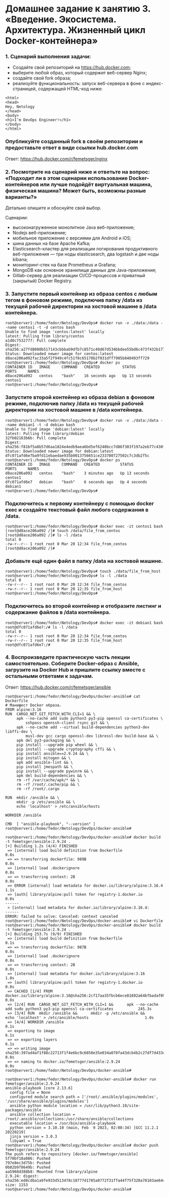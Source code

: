 # Домашнее задание к занятию 3. «Введение. Экосистема. Архитектура. Жизненный цикл Docker-контейнера»

### 1. Сценарий выполнения задачи:
- Создайте свой репозиторий на https://hub.docker.com;
- выберите любой образ, который содержит веб-сервер Nginx;
- создайте свой fork образа;
- реализуйте функциональность: запуск веб-сервера в фоне с индекс-страницей, содержащей HTML-код ниже:
```
<html>
<head>
Hey, Netology
</head>
<body>
<h1>I’m DevOps Engineer!</h1>
</body>
</html>
```
### Опубликуйте созданный fork в своём репозитории и предоставьте ответ в виде ссылки hub.docker.com

Ответ: https://hub.docker.com/r/femetsger/nginx

### 2. Посмотрите на сценарий ниже и ответьте на вопрос: «Подходит ли в этом сценарии использование Docker-контейнеров или лучше подойдёт виртуальная машина, физическая машина? Может быть, возможны разные варианты?»

Детально опишите и обоснуйте свой выбор.

Сценарии:

- высоконагруженное монолитное Java веб-приложение;
- Nodejs веб-приложение;
- мобильное приложение c версиями для Android и iOS;
- шина данных на базе Apache Kafka;
- Elasticsearch-кластер для реализации логирования продуктивного веб-приложения — три ноды elasticsearch, два logstash и две ноды kibana;
- мониторинг-стек на базе Prometheus и Grafana;
- MongoDB как основное хранилище данных для Java-приложения;
- Gitlab-сервер для реализации CI/CD-процессов и приватный (закрытый) Docker Registry.

### 3. Запустите первый контейнер из образа centos c любым тегом в фоновом режиме, подключив папку /data из текущей рабочей директории на хостовой машине в /data контейнера.
```
root@server1:/home/fedor/Netology/DevOps# docker run -v ./data:/data --name centos1 -t -d centos bash
Unable to find image 'centos:latest' locally
latest: Pulling from library/centos
a1d0c7532777: Pull complete
Digest: sha256:a27fd8080b517143cbbbab9dfb7c8571c40d67d534bbdee55bd6c473f432b177
Status: Downloaded newer image for centos:latest
d8ace206a092fac33a5f2f949c4fc51f8c65170b2f031dff7905b840493ff729
root@server1:/home/fedor/Netology/DevOps# docker ps
CONTAINER ID   IMAGE     COMMAND   CREATED          STATUS          PORTS     NAMES
d8ace206a092   centos    "bash"    16 seconds ago   Up 13 seconds             centos1
root@server1:/home/fedor/Netology/DevOps#
```
### Запустите второй контейнер из образа debian в фоновом режиме, подключив папку /data из текущей рабочей директории на хостовой машине в /data контейнера.
```
root@server1:/home/fedor/Netology/DevOps# docker run -v ./data:/data --name debian1 -t -d debian bash
Unable to find image 'debian:latest' locally
latest: Pulling from library/debian
32fb02163b6b: Pull complete
Digest: sha256:f81bf5a8b57d6aa1824e4edb9aea6bd5ef6240bcc7d86f303f197a2eb77c430f
Status: Downloaded newer image for debian:latest
dfc071afd6e7ba9fd11ebaedae935b0013756651ce233780727502c7c3db2f5c
root@server1:/home/fedor/Netology/DevOps# docker ps
CONTAINER ID   IMAGE     COMMAND   CREATED         STATUS         PORTS     NAMES
d8ace206a092   centos    "bash"    3 minutes ago   Up 13 seconds            centos1
dfc071afd6e7   debian    "bash"    6 seconds ago   Up 4 seconds             debian1
root@server1:/home/fedor/Netology/DevOps#
```
### Подключитесь к первому контейнеру с помощью docker exec и создайте текстовый файл любого содержания в /data.
```
root@server1:/home/fedor/Netology/DevOps# docker exec -it centos1 bash
[root@d8ace206a092 /]# touch /data/file_from_centos
[root@d8ace206a092 /]# ls -l /data
total 0
-rw-r--r-- 1 root root 0 Mar 20 12:34 file_from_centos
[root@d8ace206a092 /]#
```
### Добавьте ещё один файл в папку /data на хостовой машине.
```
root@server1:/home/fedor/Netology/DevOps# touch ./data/file_from_host
root@server1:/home/fedor/Netology/DevOps# ls -l ./data
total 0
-rw-r--r-- 1 root root 0 Mar 20 12:34 file_from_centos
-rw-r--r-- 1 root root 0 Mar 20 12:35 file_from_host
root@server1:/home/fedor/Netology/DevOps#
```
### Подключитесь во второй контейнер и отобразите листинг и содержание файлов в /data контейнера.
```
root@server1:/home/fedor/Netology/DevOps# docker exec -it debian1 bash
root@dfc071afd6e7:/# ls -l /data
total 0
-rw-r--r-- 1 root root 0 Mar 20 12:34 file_from_centos
-rw-r--r-- 1 root root 0 Mar 20 12:35 file_from_host
root@dfc071afd6e7:/#
```

### 4. Воспроизведите практическую часть лекции самостоятельно. Соберите Docker-образ с Ansible, загрузите на Docker Hub и пришлите ссылку вместе с остальными ответами к задачам.

Ответ: https://hub.docker.com/r/femetsger/ansible

```
root@server1:/home/fedor/Netology/DevOps/docker-ansible# cat Dockerfile
# Манифест Docker образа.
FROM alpine:3.16
RUN  CARGO_NET_GIT_FETCH_WITH_CLI=1 && \
     apk --no-cache add sudo python3 py3-pip openssl ca-certificates \
         sshpass openssh-client rsync git && \
     apk --no-cache add --virtual build-dependencies python3-dev libffi-dev \
         musl-dev gcc cargo openssl-dev libressl-dev build-base && \
     apk del py3-packaging && \
     pip install --upgrade pip wheel && \
     pip install --upgrade cryptography cffi && \
     pip install ansible==2.9.24 && \
     pip install mitogen && \
     apk add ansible-lint && \
     pip install jmespath && \
     pip install --upgrade pywinrm && \
     apk del build-dependencies && \
     rm -rf /var/cache/apk/* && \
     rm -rf /root/.cache/pip && \
     rm -rf /root/.cargo

RUN  mkdir /ansible && \
     mkdir -p /etc/ansible && \
     echo 'localhost' > /etc/ansible/hosts

WORKDIR /ansible

CMD  [ "ansible-playbook", "--version" ]
root@server1:/home/fedor/Netology/DevOps/docker-ansible#
```
```
root@server1:/home/fedor/Netology/DevOps/docker-ansible# docker build -t femetsger/ansible:2.9.24 .
[+] Building 1.2s (4/4) FINISHED
 => [internal] load build definition from Dockerfile                                                                              0.0s
 => => transferring dockerfile: 989B                                                                                              0.0s
 => [internal] load .dockerignore                                                                                                 0.0s
 => => transferring context: 2B                                                                                                   0.0s
 => ERROR [internal] load metadata for docker.io/library/alpine:3.16.4                                                            1.1s
 => [auth] library/alpine:pull token for registry-1.docker.io                                                                     0.0s
------
 > [internal] load metadata for docker.io/library/alpine:3.16.4:
------
ERROR: failed to solve: Canceled: context canceled
root@server1:/home/fedor/Netology/DevOps/docker-ansible# vi Dockerfile
root@server1:/home/fedor/Netology/DevOps/docker-ansible# docker build -t femetsger/ansible:2.9.24 .
[+] Building 253.7s (9/9) FINISHED
 => [internal] load build definition from Dockerfile                                                                              0.1s
 => => transferring dockerfile: 987B                                                                                              0.0s
 => [internal] load .dockerignore                                                                                                 0.0s
 => => transferring context: 2B                                                                                                   0.0s
 => [internal] load metadata for docker.io/library/alpine:3.16                                                                    1.0s
 => [auth] library/alpine:pull token for registry-1.docker.io                                                                     0.0s
 => CACHED [1/4] FROM docker.io/library/alpine:3.16@sha256:2cf17aa35fbcb6ece81692a64bfbadaf096590241ed9f95dd5f94f0e9f674784       0.0s
 => [2/4] RUN  CARGO_NET_GIT_FETCH_WITH_CLI=1 &&      apk --no-cache add sudo python3 py3-pip openssl ca-certificates           245.3s
 => [3/4] RUN  mkdir /ansible &&      mkdir -p /etc/ansible &&      echo 'localhost' > /etc/ansible/hosts                         1.0s
 => [4/4] WORKDIR /ansible                                                                                                        0.1s
 => exporting to image                                                                                                            6.1s
 => => exporting layers                                                                                                           6.1s
 => => writing image sha256:397ad4af1f88c22713f1f4e6bc9c6850e35e034a070fa43dcb4b2c27df7d433c                                      0.0s
 => => naming to docker.io/femetsger/ansible:2.9.24                                                                               0.0s
root@server1:/home/fedor/Netology/DevOps/docker-ansible#
```
```
root@server1:/home/fedor/Netology/DevOps/docker-ansible# docker run femetsger/ansible:2.9.24
ansible-playbook [core 2.13.6]
  config file = None
  configured module search path = ['/root/.ansible/plugins/modules', '/usr/share/ansible/plugins/modules']
  ansible python module location = /usr/lib/python3.10/site-packages/ansible
  ansible collection location = /root/.ansible/collections:/usr/share/ansible/collections
  executable location = /usr/bin/ansible-playbook
  python version = 3.10.10 (main, Feb  9 2023, 02:08:34) [GCC 11.2.1 20220219]
  jinja version = 3.0.3
  libyaml = True
root@server1:/home/fedor/Netology/DevOps/docker-ansible# docker push femetsger/ansible:2.9.24
The push refers to repository [docker.io/femetsger/ansible]
5f70bf18a086: Pushed
797e8ec3d75b: Pushed
0b02b9f8649b: Pushed
aa5968d388b8: Mounted from library/alpine
2.9.24: digest: sha256:ed8cdba1a9fe933d513478c18777d1785a0772f31ffa44f75f328a78103ae644 size: 1153
root@server1:/home/fedor/Netology/DevOps/docker-ansible#
```

